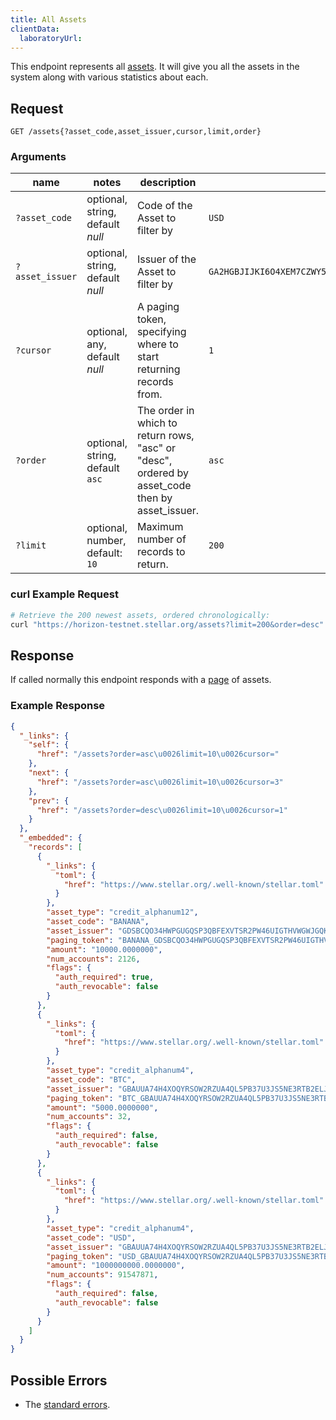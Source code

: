 ```yaml
---
title: All Assets
clientData:
  laboratoryUrl:
---
```


This endpoint represents all [assets](../resources/asset.md).
It will give you all the assets in the system along with various statistics about each.

## Request

```
GET /assets{?asset_code,asset_issuer,cursor,limit,order}
```

### Arguments

| name | notes | description | example |
| ---- | ----- | ----------- | ------- |
| `?asset_code`  | optional, string, default _null_ | Code of the Asset to filter by | `USD` |
| `?asset_issuer`  | optional, string, default _null_ | Issuer of the Asset to filter by | `GA2HGBJIJKI6O4XEM7CZWY5PS6GKSXL6D34ERAJYQSPYA6X6AI7HYW36` |
| `?cursor` | optional, any, default _null_ | A paging token, specifying where to start returning records from. | `1` |
| `?order`  | optional, string, default `asc` | The order in which to return rows, "asc" or "desc", ordered by asset_code then by asset_issuer. | `asc` |
| `?limit`  | optional, number, default: `10` | Maximum number of records to return. | `200` |

### curl Example Request

```sh
# Retrieve the 200 newest assets, ordered chronologically:
curl "https://horizon-testnet.stellar.org/assets?limit=200&order=desc"
```

## Response

If called normally this endpoint responds with a [page](../resources/page.md) of assets.

### Example Response

```json
{
  "_links": {
    "self": {
      "href": "/assets?order=asc\u0026limit=10\u0026cursor="
    },
    "next": {
      "href": "/assets?order=asc\u0026limit=10\u0026cursor=3"
    },
    "prev": {
      "href": "/assets?order=desc\u0026limit=10\u0026cursor=1"
    }
  },
  "_embedded": {
    "records": [
      {
        "_links": {
          "toml": {
            "href": "https://www.stellar.org/.well-known/stellar.toml"
          }
        },
        "asset_type": "credit_alphanum12",
        "asset_code": "BANANA",
        "asset_issuer": "GDSBCQO34HWPGUGQSP3QBFEXVTSR2PW46UIGTHVWGWJGQKH3AFNHXHXN",
        "paging_token": "BANANA_GDSBCQO34HWPGUGQSP3QBFEXVTSR2PW46UIGTHVWGWJGQKH3AFNHXHXN_credit_alphanum4",
        "amount": "10000.0000000",
        "num_accounts": 2126,
        "flags": {
          "auth_required": true,
          "auth_revocable": false
        }
      },
      {
        "_links": {
          "toml": {
            "href": "https://www.stellar.org/.well-known/stellar.toml"
          }
        },
        "asset_type": "credit_alphanum4",
        "asset_code": "BTC",
        "asset_issuer": "GBAUUA74H4XOQYRSOW2RZUA4QL5PB37U3JS5NE3RTB2ELJVMIF5RLMAG",
        "paging_token": "BTC_GBAUUA74H4XOQYRSOW2RZUA4QL5PB37U3JS5NE3RTB2ELJVMIF5RLMAG_credit_alphanum4",
        "amount": "5000.0000000",
        "num_accounts": 32,
        "flags": {
          "auth_required": false,
          "auth_revocable": false
        }
      },
      {
        "_links": {
          "toml": {
            "href": "https://www.stellar.org/.well-known/stellar.toml"
          }
        },
        "asset_type": "credit_alphanum4",
        "asset_code": "USD",
        "asset_issuer": "GBAUUA74H4XOQYRSOW2RZUA4QL5PB37U3JS5NE3RTB2ELJVMIF5RLMAG",
        "paging_token": "USD_GBAUUA74H4XOQYRSOW2RZUA4QL5PB37U3JS5NE3RTB2ELJVMIF5RLMAG_credit_alphanum4",
        "amount": "1000000000.0000000",
        "num_accounts": 91547871,
        "flags": {
          "auth_required": false,
          "auth_revocable": false
        }
      }
    ]
  }
}
```

## Possible Errors

- The [standard errors](../errors.md#Standard_Errors).
